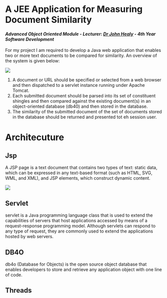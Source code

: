 # A JEE Application for Measuring Document Similarity
#### *Advanced Object Oriented Module - Lecturer: [Dr John Healy]() - 4th Year Software Development*
For my project I am required to develop a Java web application that enables two or more text documents to be compared for similarity. An overview of the system is given below: 

![](https://user-images.githubusercontent.com/22341150/34524665-39cc66f2-f094-11e7-9bdb-e405f29ece83.PNG)

1. A document or URL should be specified or selected from a web browser and then dispatched to a servlet instance running under Apache Tomcat.
2. Each submitted document should be parsed into its set of constituent shingles and then compared against the existing document(s) in an object-oriented database (db40) and then stored in the database.
3. The similarity of the submitted document of the set of documents stored in the database should be returned and presented tot eh session user.

# Architecuture
## Jsp
A JSP page is a text document that contains two types of text: static data, which can be expressed in any text-based format (such as HTML, SVG, WML, and XML), and JSP elements, which construct dynamic content.

![](https://user-images.githubusercontent.com/22341150/34628131-319f436e-f25b-11e7-9e44-ec6738341772.PNG)


## Servlet
 servlet is a Java programming language class that is used to extend the capabilities of servers that host applications accessed by means of a request-response programming model. Although servlets can respond to any type of request, they are commonly used to extend the applications hosted by web servers.

## DB4O
db4o (Database for Objects) is the open source object database that enables developers to store and retrieve any application object with one line of code.

## Threads

